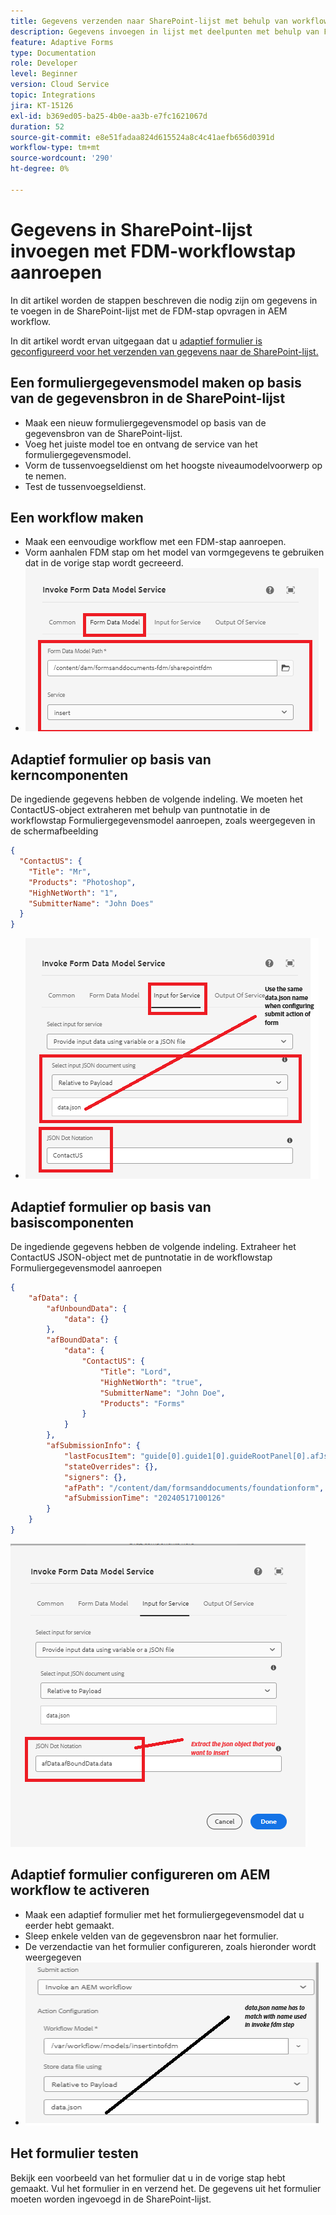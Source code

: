 ```yaml
---
title: Gegevens verzenden naar SharePoint-lijst met behulp van workflowstap
description: Gegevens invoegen in lijst met deelpunten met behulp van FDM-workflowstap aanroepen
feature: Adaptive Forms
type: Documentation
role: Developer
level: Beginner
version: Cloud Service
topic: Integrations
jira: KT-15126
exl-id: b369ed05-ba25-4b0e-aa3b-e7fc1621067d
duration: 52
source-git-commit: e8e51fadaa824d615524a8c4c41aefb656d0391d
workflow-type: tm+mt
source-wordcount: '290'
ht-degree: 0%

---
```


# Gegevens in SharePoint-lijst invoegen met FDM-workflowstap aanroepen


In dit artikel worden de stappen beschreven die nodig zijn om gegevens in te voegen in de SharePoint-lijst met de FDM-stap opvragen in AEM workflow.

In dit artikel wordt ervan uitgegaan dat u [adaptief formulier is geconfigureerd voor het verzenden van gegevens naar de SharePoint-lijst.](https://experienceleague.adobe.com/docs/experience-manager-cloud-service/content/forms/adaptive-forms-authoring/authoring-adaptive-forms-core-components/create-an-adaptive-form-on-forms-cs/configure-submit-actions-core-components.html?lang=en#connect-af-sharepoint-list)


## Een formuliergegevensmodel maken op basis van de gegevensbron in de SharePoint-lijst

* Maak een nieuw formuliergegevensmodel op basis van de gegevensbron van de SharePoint-lijst.
* Voeg het juiste model toe en ontvang de service van het formuliergegevensmodel.
* Vorm de tussenvoegseldienst om het hoogste niveaumodelvoorwerp op te nemen.
* Test de tussenvoegseldienst.


## Een workflow maken

* Maak een eenvoudige workflow met een FDM-stap aanroepen.
* Vorm aanhalen FDM stap om het model van vormgegevens te gebruiken dat in de vorige stap wordt gecreeerd.
* ![associatief-fdm](assets/fdm-insert-1.png)

## Adaptief formulier op basis van kerncomponenten

De ingediende gegevens hebben de volgende indeling. We moeten het ContactUS-object extraheren met behulp van puntnotatie in de workflowstap Formuliergegevensmodel aanroepen, zoals weergegeven in de schermafbeelding

```json
{
  "ContactUS": {
    "Title": "Mr",
    "Products": "Photoshop",
    "HighNetWorth": "1",
    "SubmitterName": "John Does"
  }
}
```


* ![map-input-parameters](assets/fdm-insert-2.png)


## Adaptief formulier op basis van basiscomponenten

De ingediende gegevens hebben de volgende indeling. Extraheer het ContactUS JSON-object met de puntnotatie in de workflowstap Formuliergegevensmodel aanroepen

```json
{
    "afData": {
        "afUnboundData": {
            "data": {}
        },
        "afBoundData": {
            "data": {
                "ContactUS": {
                    "Title": "Lord",
                    "HighNetWorth": "true",
                    "SubmitterName": "John Doe",
                    "Products": "Forms"
                }
            }
        },
        "afSubmissionInfo": {
            "lastFocusItem": "guide[0].guide1[0].guideRootPanel[0].afJsonSchemaRoot[0]",
            "stateOverrides": {},
            "signers": {},
            "afPath": "/content/dam/formsanddocuments/foundationform",
            "afSubmissionTime": "20240517100126"
        }
    }
}
```

![op basis van stichting](assets/foundation-based-form.png)

## Adaptief formulier configureren om AEM workflow te activeren

* Maak een adaptief formulier met het formuliergegevensmodel dat u eerder hebt gemaakt.
* Sleep enkele velden van de gegevensbron naar het formulier.
* De verzendactie van het formulier configureren, zoals hieronder wordt weergegeven
* ![voorlegging](assets/configure-af.png)



## Het formulier testen

Bekijk een voorbeeld van het formulier dat u in de vorige stap hebt gemaakt. Vul het formulier in en verzend het. De gegevens uit het formulier moeten worden ingevoegd in de SharePoint-lijst.
